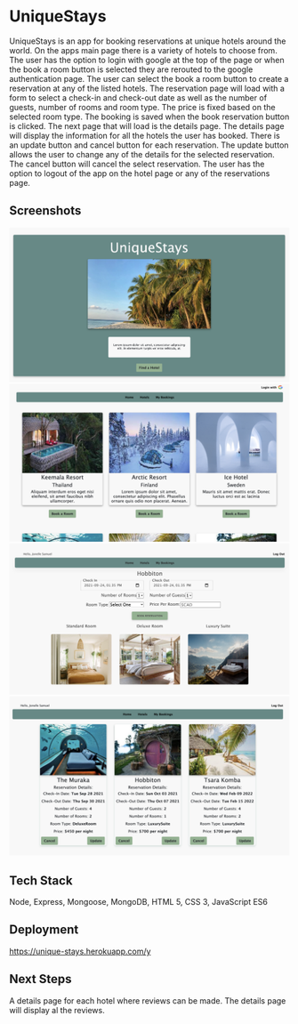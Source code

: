 # UniqueStays

UniqueStays is an app for booking reservations at unique hotels around the world.
On the apps main page there is a variety of hotels to choose from. The user has the option to login with google at the top of the page or when the book a room button is selected they are rerouted to the google authentication page.
The user can select the book a room button to create a reservation at any of the listed hotels.
The reservation page will load with a form to select a check-in and check-out date as well as the number of guests, number of rooms and room type. The price is fixed based on the selected room type.
The booking is saved when the book reservation button is clicked. The next page that will load is the details page.
The details page will display the information for all the hotels the user has booked. There is an update button and cancel button for each reservation.
The update button allows the user to change any of the details for the selected reservation. The cancel button will cancel the select reservation.
The user has the option to logout of the app on the hotel page or any of the reservations page.

## Screenshots

![App Home Page](public/images/UniqueStays.jpg)
![App Hotel Page](public/images/UniqueStays-1.jpg)
![App Booking Page](public/images/UniqueStays-2.jpg)
![App Details Page](public/images/UniqueStays-3.jpg)

## Tech Stack

Node, Express, Mongoose, MongoDB, HTML 5, CSS 3, JavaScript ES6

## Deployment

https://unique-stays.herokuapp.com/y

## Next Steps

A details page for each hotel where reviews can be made.
The details page will display al the reviews.
